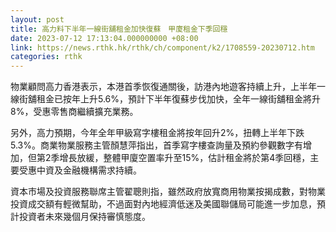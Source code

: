 ```yaml
---
layout: post
title: 高力料下半年一線街舖租金加快復蘇　甲廈租金下季回穩
date: 2023-07-12 17:13:04.000000000 +08:00
link: https://news.rthk.hk/rthk/ch/component/k2/1708559-20230712.htm
categories: rthk
---
```


物業顧問高力香港表示，本港首季恢復通關後，訪港內地遊客持續上升，上半年一線街舖租金已按年上升5.6%，預計下半年復蘇步伐加快，全年一線街舖租金將升8%，受惠零售商繼續擴充業務。

另外，高力預期，今年全年甲級寫字樓租金將按年回升2%，扭轉上半年下跌5.3%。商業物業服務主管顏慧萍指出，首季寫字樓查詢量及預約參觀數字有增加，但第2季增長放緩，整體甲廈空置率升至15%，估計租金將於第4季回穩，主要受惠中資及金融機構需求持續。

資本市場及投資服務聯席主管翟聰則指，雖然政府放寬商用物業按揭成數，對物業投資成交額有輕微幫助，不過面對內地經濟低迷及美國聯儲局可能進一步加息，預計投資者未來幾個月保持審慎態度。
